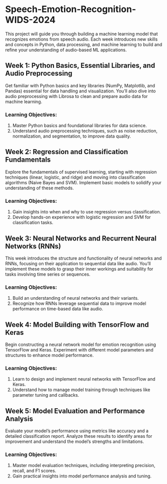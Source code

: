 # Speech-Emotion-Recognition-WIDS-2024
This project will guide you through building a machine learning model that recognizes emotions from speech audio. Each week introduces new skills and concepts in Python, data processing, and machine learning to build and refine your understanding of audio-based ML applications.


## Week 1: Python Basics, Essential Libraries, and Audio Preprocessing
Get familiar with Python basics and key libraries (NumPy, Matplotlib, and Pandas) essential for data handling and visualization. You’ll also dive into audio preprocessing with Librosa to clean and prepare audio data for machine learning.

### Learning Objectives:
1. Master Python basics and foundational libraries for data science.
2. Understand audio preprocessing techniques, such as noise reduction, normalization, and segmentation, to improve data quality.


## Week 2: Regression and Classification Fundamentals
Explore the fundamentals of supervised learning, starting with regression techniques (linear, logistic, and ridge) and moving into classification algorithms (Naive Bayes and SVM). Implement basic models to solidify your understanding of these methods.

### Learning Objectives:
1. Gain insights into when and why to use regression versus classification.
2. Develop hands-on experience with logistic regression and SVM for classification tasks.


## Week 3: Neural Networks and Recurrent Neural Networks (RNNs)
This week introduces the structure and functionality of neural networks and RNNs, focusing on their application to sequential data like audio. You’ll implement these models to grasp their inner workings and suitability for tasks involving time series or sequences.

### Learning Objectives:
1. Build an understanding of neural networks and their variants.
2. Recognize how RNNs leverage sequential data to improve model performance on time-based data like audio.


## Week 4: Model Building with TensorFlow and Keras
Begin constructing a neural network model for emotion recognition using TensorFlow and Keras. Experiment with different model parameters and structures to enhance model performance.

### Learning Objectives:
1. Learn to design and implement neural networks with TensorFlow and Keras.
2. Understand how to manage model training through techniques like parameter tuning and callbacks.


## Week 5: Model Evaluation and Performance Analysis
Evaluate your model’s performance using metrics like accuracy and a detailed classification report. Analyze these results to identify areas for improvement and understand the model’s strengths and limitations.

### Learning Objectives:
1. Master model evaluation techniques, including interpreting precision, recall, and F1 scores.
2. Gain practical insights into model performance analysis and tuning.
